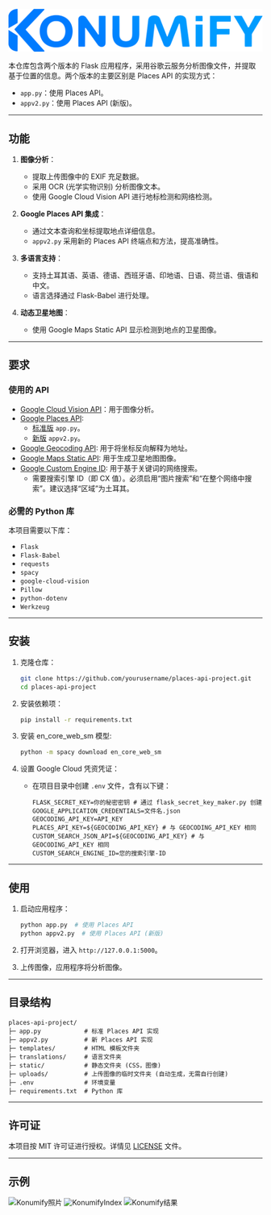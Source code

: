 ![Konumify标志](../static/konumify.png)

本仓库包含两个版本的 Flask 应用程序，采用谷歌云服务分析图像文件，并提取基于位置的信息。两个版本的主要区别是 Places API 的实现方式：

- `app.py`：使用 Places API。
- `appv2.py`：使用 Places API (新版)。

---

## 功能

1. **图像分析**：
   - 提取上传图像中的 EXIF 充足数据。
   - 采用 OCR (光学实物识别) 分析图像文本。
   - 使用 Google Cloud Vision API 进行地标检测和网络检测。

2. **Google Places API 集成**：
   - 通过文本查询和坐标提取地点详细信息。
   - `appv2.py` 采用新的 Places API 终端点和方法，提高准确性。

3. **多语言支持**：
   - 支持土耳其语、英语、德语、西班牙语、印地语、日语、荷兰语、俄语和中文。
   - 语言选择通过 Flask-Babel 进行处理。

4. **动态卫星地图**：
   - 使用 Google Maps Static API 显示检测到地点的卫星图像。

---

## 要求

### 使用的 API

- [Google Cloud Vision API](https://cloud.google.com/vision/docs)：用于图像分析。
- [Google Places API](https://developers.google.com/maps/documentation/places/web-service/choose-api):
  - [标准版](https://developers.google.com/maps/documentation/places/web-service/search) `app.py`。
  - [新版](https://developers.google.com/maps/documentation/places/web-service/op-overview) `appv2.py`。
- [Google Geocoding API](https://developers.google.com/maps/documentation/geocoding): 用于将坐标反向解释为地址。
- [Google Maps Static API](https://developers.google.com/maps/documentation/maps-static): 用于生成卫星地图图像。
- [Google Custom Engine ID](https://programmablesearchengine.google.com/controlpanel/all): 用于基于关键词的网络搜索。
  - 需要搜索引擎 ID（即 CX 值）。必须启用“图片搜索”和“在整个网络中搜索”。建议选择“区域”为土耳其。

### 必需的 Python 库

本项目需要以下库：

- `Flask`
- `Flask-Babel`
- `requests`
- `spacy`
- `google-cloud-vision`
- `Pillow`
- `python-dotenv`
- `Werkzeug`

---

## 安装

1. 克隆仓库：
   ```bash
   git clone https://github.com/yourusername/places-api-project.git
   cd places-api-project
   ```

2. 安装依赖项：
   ```bash
   pip install -r requirements.txt
   ```

3. 安装 en_core_web_sm 模型:
   ```bash
   python -m spacy download en_core_web_sm
   ```

4. 设置 Google Cloud 凭资凭证：
   - 在项目目录中创建 `.env` 文件，含有以下键：
     ```env
     FLASK_SECRET_KEY=你的秘密密钥 # 通过 flask_secret_key_maker.py 创建
     GOOGLE_APPLICATION_CREDENTIALS=文件名.json
     GEOCODING_API_KEY=API_KEY
     PLACES_API_KEY=${GEOCODING_API_KEY} # 与 GEOCODING_API_KEY 相同
     CUSTOM_SEARCH_JSON_API=${GEOCODING_API_KEY} # 与 GEOCODING_API_KEY 相同
     CUSTOM_SEARCH_ENGINE_ID=您的搜索引擎-ID
     ```

---

## 使用

1. 启动应用程序：
   ```bash
   python app.py  # 使用 Places API
   python appv2.py  # 使用 Places API (新版)
   ```

2. 打开浏览器，进入 `http://127.0.0.1:5000`。

3. 上传图像，应用程序将分析图像。

---

## 目录结构

```
places-api-project/
├─ app.py            # 标准 Places API 实现
├─ appv2.py          # 新 Places API 实现
├─ templates/        # HTML 模板文件夹
├─ translations/     # 语言文件夹
├─ static/           # 静态文件夹 (CSS，图像)
├─ uploads/          # 上传图像的临时文件夹 (自动生成，无需自行创建)
├─ .env              # 环境变量
├─ requirements.txt  # Python 库
```

---

## 许可证

本项目按 MIT 许可证进行授权。详情见 [LICENSE](LICENSE) 文件。

---

## 示例
![Konumify照片](https://i.imgur.com/BIvAe3F.jpeg)
![KonumifyIndex](https://i.imgur.com/58vIn6K.png)
![Konumify结果](https://i.imgur.com/D5uTudX.png)
